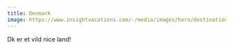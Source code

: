 ```yaml
---
title: Denmark
image: https://www.insightvacations.com/-/media/images/hero/destinations/denmarkcopenhagen_hero01.jpg?h=640&w=2010&la=en&hash=900B6C902422BEB747A0B8A843AEF3C29CD829FA
---
```


Dk er et vild nice land!
